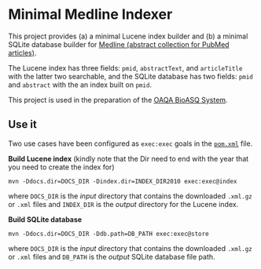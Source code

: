 Minimal Medline Indexer
=======================

This project provides (a) a minimal Lucene index builder and (b) a minimal SQLite database builder for [Medline (abstract collection for PubMed articles)](https://mbr.nlm.nih.gov/Download/).

The Lucene index has three fields: `pmid`, `abstractText`, and `articleTitle` with the latter two searchable, and the SQLite database has two fields: `pmid` and `abstract` with the an index built on `pmid`.

This project is used in the preparation of the [OAQA BioASQ System](https://github.com/oaqa/bioasq).


Use it
------

Two use cases have been configured as `exec:exec` goals in the [`pom.xml`](pom.xml) file.

__Build Lucene index__
(kindly note that the Dir need to end with the year that you need to create the index for)

```
mvn -Ddocs.dir=DOCS_DIR -Dindex.dir=INDEX_DIR2010 exec:exec@index
```

where `DOCS_DIR` is the _input_ directory that contains the downloaded `.xml.gz` or `.xml` files and `INDEX_DIR` is the _output_ directory for the Lucene index. 

__Build SQLite database__

```
mvn -Ddocs.dir=DOCS_DIR -Ddb.path=DB_PATH exec:exec@store
```

where `DOCS_DIR` is the _input_ directory that contains the downloaded `.xml.gz` or `.xml` files and `DB_PATH` is the _output_ SQLite database file path.
